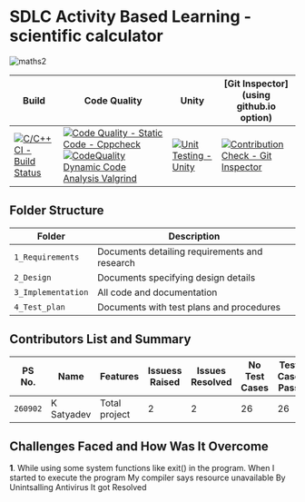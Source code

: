 # SDLC Activity Based Learning - scientific calculator

![maths2](https://user-images.githubusercontent.com/36398260/114144855-67df4780-9933-11eb-9ffe-48cf0093065c.jpg)





Build | Code Quality | Unity | [Git Inspector](using github.io option)
------|----------|-------|--------------
[![C/C++ CI - Build Status](https://github.com/satyadevkalakonda/LTTS_Project/actions/workflows/c-cpp.yml/badge.svg)](https://github.com/satyadevkalakonda/LTTS_Project/actions/workflows/c-cpp.yml) | [![Code Quality - Static Code - Cppcheck](https://github.com/satyadevkalakonda/LTTS_Project/actions/workflows/cppcheck.yml/badge.svg)](https://github.com/satyadevkalakonda/LTTS_Project/actions/workflows/cppcheck.yml)[![CodeQuality Dynamic Code Analysis Valgrind](https://github.com/satyadevkalakonda/LTTS_Project/actions/workflows/code_quality_dyanamic.yml/badge.svg)](https://github.com/satyadevkalakonda/LTTS_Project/actions/workflows/code_quality_dyanamic.yml) | [![Unit Testing - Unity](https://github.com/satyadevkalakonda/LTTS_Project/actions/workflows/unity.yml/badge.svg)](https://github.com/satyadevkalakonda/LTTS_Project/actions/workflows/unity.yml)|[![Contribution Check - Git Inspector](https://github.com/satyadevkalakonda/LTTS_Project/actions/workflows/gitinspector.yml/badge.svg)](https://github.com/satyadevkalakonda/LTTS_Project/actions/workflows/gitinspector.yml)


## Folder Structure
Folder             | Description
-------------------| -----------------------------------------
`1_Requirements`   | Documents detailing requirements and research
`2_Design`         | Documents specifying design details
`3_Implementation` | All code and documentation
`4_Test_plan`      | Documents with test plans and procedures

## Contributors List and Summary

PS No. |  Name   |    Features    | Issuess Raised |Issues Resolved|No Test Cases|Test Case Pass
---------|-------------|----------------|----------------|---------------|-------------|--------------
`260902` | K Satyadev  | Total project   | 2   | 2   | 26   | 26     

## Challenges Faced and How Was It Overcome

**1**. While using some system functions like exit() in the program. When I started to execute the program My compiler says resource unavailable
  By Unintsalling Antivirus It got Resolved
  


